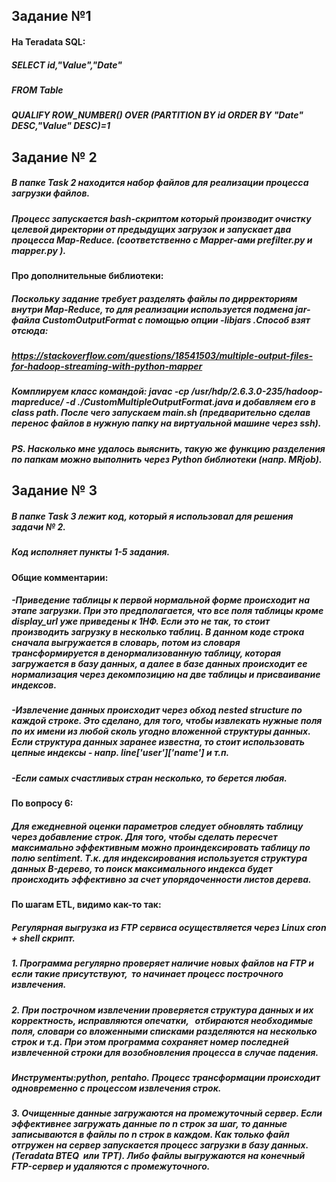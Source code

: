 
## Задание №1

#### На Teradata SQL:
##### SELECT id,"Value","Date" 
##### FROM Table
##### QUALIFY ROW_NUMBER() OVER (PARTITION BY id ORDER BY "Date" DESC,"Value" DESC)=1

## Задание № 2

##### В папке Task 2 находится набор файлов для реализации процесса загрузки файлов.
##### Процесс запускается bash-скриптом который производит очистку целевой директории от предыдущих загрузок и запускает два процесса Map-Reduce. (соответственно c Mapper-ами prefilter.py и mapper.py ).

#### Про дополнительные библиотеки:
##### Поскольку задание требует разделять файлы по дирректориям внутри Map-Reduce, то для реализации используется подмена jar-файла CustomOutputFormat с помощью опции -libjars .Способ взят отсюда:
##### https://stackoverflow.com/questions/18541503/multiple-output-files-for-hadoop-streaming-with-python-mapper
##### Комплируем класс командой: javac -cp /usr/hdp/2.6.3.0-235/hadoop-mapreduce/ -d ./CustomMultipleOutputFormat.java и добавляем его в class path. После чего запускаем main.sh (предварительно сделав перенос файлов в нужную папку на виртуальной машине через ssh).

##### PS. Насколько мне удалось выяснить, такую же функцию разделения по папкам можно выполнить через Python библиотеки (напр. MRjob).


## Задание № 3

##### В папке Task 3 лежит код, который я использовал для решения задачи № 2.
##### Код исполняет пункты 1-5 задания.

#### Общие комментарии:
##### -Приведение таблицы к первой нормальной форме происходит на этапе загрузки. При это предполагается, что все поля таблицы кроме display_url уже приведены к 1НФ. Если это не так, то стоит производить загрузку в несколько таблиц. В данном коде строка сначала выгружается в словарь, потом из словаря трансформируется в денормализованную таблицу, которая загружается в базу данных, а далее в базе данных происходит ее нормализация через декомпозицию на две таблицы и присваивание индексов.

##### -Извлечение данных происходит через обход nested structure по каждой строке. Это сделано, для того, чтобы извлекать нужные поля по их имени из любой сколь угодно вложенной структуры данных. Если структура данных заранее известна, то стоит использовать цепные индексы - напр. line['user']['name'] и т.п.

##### -Если самых счастливых стран несколько, то берется любая.

#### По вопросу 6:
##### Для ежедневной оценки параметров следует обновлять таблицу через добавление строк. Для того, чтобы сделать пересчет максимально эффективным можно проиндексировать таблицу по полю sentiment. Т.к. для индексирования используется структура данных B-дерево, то поиск максимального индекса будет происходить эффективно за счет упорядоченности листов дерева.

#### По шагам ETL, видимо как-то так:
##### Регулярная выгрузка из FTP сервиса осуществляется через Linux cron + shell скрипт.
##### 1. Программа регулярно проверяет наличие новых файлов на FTP и если такие присутствуют,  то начинает процесс построчного извлечения.
##### 2. При построчном извлечении проверяется структура данных и их корректность, исправляются опечатки,   отбираются необходимые поля, словари со вложенными списками разделяются на несколько строк и т.д. При этом программа сохраняет номер последней извлеченной строки для возобновления процесса в случае падения. 
##### Инструменты:python, pentaho. Процесс трансформации происходит одновременно с процессом извлечения строк. 
##### 3. Очищенные данные загружаются на промежуточный сервер. Если эффективнее загружать данные по n строк за шаг, то данные записываются в файлы по n строк в каждом. Как только файл отгружен на сервер запускается процесс загрузки в базу данных.(Teradata BTEQ  или TPT). Либо файлы выгружаются на конечный FTP-сервер и удаляются с промежуточного.
